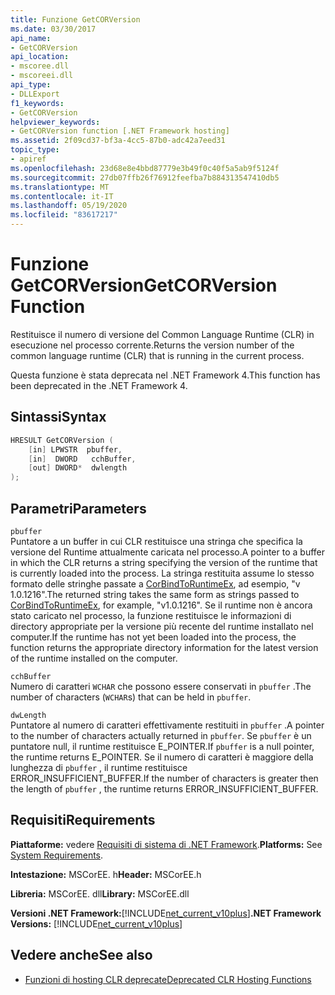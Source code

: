 ```yaml
---
title: Funzione GetCORVersion
ms.date: 03/30/2017
api_name:
- GetCORVersion
api_location:
- mscoree.dll
- mscoreei.dll
api_type:
- DLLExport
f1_keywords:
- GetCORVersion
helpviewer_keywords:
- GetCORVersion function [.NET Framework hosting]
ms.assetid: 2f09cd37-bf3a-4cc5-87b0-adc42a7eed31
topic_type:
- apiref
ms.openlocfilehash: 23d68e8e4bbd87779e3b49f0c40f5a5ab9f5124f
ms.sourcegitcommit: 27db07ffb26f76912feefba7b884313547410db5
ms.translationtype: MT
ms.contentlocale: it-IT
ms.lasthandoff: 05/19/2020
ms.locfileid: "83617217"
---
```

# <a name="getcorversion-function"></a><span data-ttu-id="615fa-102">Funzione GetCORVersion</span><span class="sxs-lookup"><span data-stu-id="615fa-102">GetCORVersion Function</span></span>
<span data-ttu-id="615fa-103">Restituisce il numero di versione del Common Language Runtime (CLR) in esecuzione nel processo corrente.</span><span class="sxs-lookup"><span data-stu-id="615fa-103">Returns the version number of the common language runtime (CLR) that is running in the current process.</span></span>  
  
 <span data-ttu-id="615fa-104">Questa funzione è stata deprecata nel .NET Framework 4.</span><span class="sxs-lookup"><span data-stu-id="615fa-104">This function has been deprecated in the .NET Framework 4.</span></span>  
  
## <a name="syntax"></a><span data-ttu-id="615fa-105">Sintassi</span><span class="sxs-lookup"><span data-stu-id="615fa-105">Syntax</span></span>  
  
```cpp  
HRESULT GetCORVersion (  
    [in] LPWSTR  pbuffer,  
    [in]  DWORD   cchBuffer,
    [out] DWORD*  dwlength  
);
```  
  
## <a name="parameters"></a><span data-ttu-id="615fa-106">Parametri</span><span class="sxs-lookup"><span data-stu-id="615fa-106">Parameters</span></span>  
 `pbuffer`  
 <span data-ttu-id="615fa-107">Puntatore a un buffer in cui CLR restituisce una stringa che specifica la versione del Runtime attualmente caricata nel processo.</span><span class="sxs-lookup"><span data-stu-id="615fa-107">A pointer to a buffer in which the CLR returns a string specifying the version of the runtime that is currently loaded into the process.</span></span> <span data-ttu-id="615fa-108">La stringa restituita assume lo stesso formato delle stringhe passate a [CorBindToRuntimeEx](corbindtoruntimeex-function.md), ad esempio, "v 1.0.1216".</span><span class="sxs-lookup"><span data-stu-id="615fa-108">The returned string takes the same form as strings passed to [CorBindToRuntimeEx](corbindtoruntimeex-function.md), for example, "v1.0.1216".</span></span> <span data-ttu-id="615fa-109">Se il runtime non è ancora stato caricato nel processo, la funzione restituisce le informazioni di directory appropriate per la versione più recente del runtime installato nel computer.</span><span class="sxs-lookup"><span data-stu-id="615fa-109">If the runtime has not yet been loaded into the process, the function returns the appropriate directory information for the latest version of the runtime installed on the computer.</span></span>  
  
 `cchBuffer`  
 <span data-ttu-id="615fa-110">Numero di caratteri `WCHAR` che possono essere conservati in `pbuffer` .</span><span class="sxs-lookup"><span data-stu-id="615fa-110">The number of characters (`WCHAR`s) that can be held in `pbuffer`.</span></span>  
  
 `dwLength`  
 <span data-ttu-id="615fa-111">Puntatore al numero di caratteri effettivamente restituiti in `pbuffer` .</span><span class="sxs-lookup"><span data-stu-id="615fa-111">A pointer to the number of characters actually returned in `pbuffer`.</span></span> <span data-ttu-id="615fa-112">Se `pbuffer` è un puntatore null, il runtime restituisce E_POINTER.</span><span class="sxs-lookup"><span data-stu-id="615fa-112">If `pbuffer` is a null pointer, the runtime returns E_POINTER.</span></span> <span data-ttu-id="615fa-113">Se il numero di caratteri è maggiore della lunghezza di `pbuffer` , il runtime restituisce ERROR_INSUFFICIENT_BUFFER.</span><span class="sxs-lookup"><span data-stu-id="615fa-113">If the number of characters is greater then the length of `pbuffer` , the runtime returns ERROR_INSUFFICIENT_BUFFER.</span></span>  
  
## <a name="requirements"></a><span data-ttu-id="615fa-114">Requisiti</span><span class="sxs-lookup"><span data-stu-id="615fa-114">Requirements</span></span>  
 <span data-ttu-id="615fa-115">**Piattaforme:** vedere [Requisiti di sistema di .NET Framework](../../get-started/system-requirements.md).</span><span class="sxs-lookup"><span data-stu-id="615fa-115">**Platforms:** See [System Requirements](../../get-started/system-requirements.md).</span></span>  
  
 <span data-ttu-id="615fa-116">**Intestazione:** MSCorEE. h</span><span class="sxs-lookup"><span data-stu-id="615fa-116">**Header:** MSCorEE.h</span></span>  
  
 <span data-ttu-id="615fa-117">**Libreria:** MSCorEE. dll</span><span class="sxs-lookup"><span data-stu-id="615fa-117">**Library:** MSCorEE.dll</span></span>  
  
 <span data-ttu-id="615fa-118">**Versioni .NET Framework:**[!INCLUDE[net_current_v10plus](../../../../includes/net-current-v10plus-md.md)]</span><span class="sxs-lookup"><span data-stu-id="615fa-118">**.NET Framework Versions:** [!INCLUDE[net_current_v10plus](../../../../includes/net-current-v10plus-md.md)]</span></span>  
  
## <a name="see-also"></a><span data-ttu-id="615fa-119">Vedere anche</span><span class="sxs-lookup"><span data-stu-id="615fa-119">See also</span></span>

- [<span data-ttu-id="615fa-120">Funzioni di hosting CLR deprecate</span><span class="sxs-lookup"><span data-stu-id="615fa-120">Deprecated CLR Hosting Functions</span></span>](deprecated-clr-hosting-functions.md)
